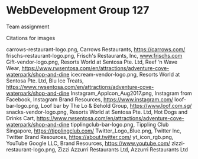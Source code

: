 # WebDevelopment Group 127
Team assignment

Citations for images

carrows-restaurant-logo.png, Carrows Restaurants, https://carrows.com/
frischs-restaurant-logo.png, Frisch's Restaurants, Inc, www.frischs.com
Gift-vendor-logo.png, Resorts World at Sentosa Pte. Ltd, Reef ‘n Wave Wear, https://www.rwsentosa.com/en/attractions/adventure-cove-waterpark/shop-and-dine
icecream-vendor-logo.png, Resorts World at Sentosa Pte. Ltd, Blu Ice Treats, https://www.rwsentosa.com/en/attractions/adventure-cove-waterpark/shop-and-dine
Instagram_AppIcon_Aug2017.png, Instagram from Facebook, Instagram Brand Resources, https://www.instagram.com/
loof-bar-logo.png, Loof bar by The Lo & Behold Group, https://www.loof.com.sg/
snacks-vendor-logo.png, Resorts World at Sentosa Pte. Ltd, Hot Dogs and Drinks Cart, https://www.rwsentosa.com/en/attractions/adventure-cove-waterpark/shop-and-dine
tipplingclub-bar-logo.png, Tippling Club Singapore, https://tipplingclub.com/
Twitter_Logo_Blue.png, Twitter Inc, Twitter Brand Resources, https://about.twitter.com/
yt_icon_rgb.png, YouTube Google LLC, Brand Resources, https://www.youtube.com/
zizzi-restaurant-logo.png, Zizzi Azzurri Restaurants Ltd, Azzurri Restaurants Ltd
